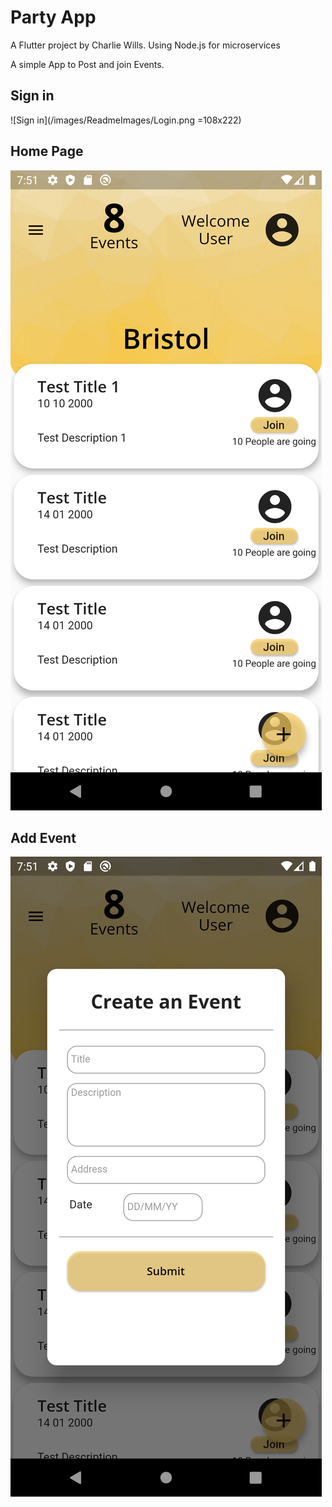 # Party App

A Flutter project by Charlie Wills.
Using Node.js for microservices 

A simple App to Post and join Events.

## Sign in
![Sign in](/images/ReadmeImages/Login.png =108x222)

## Home Page
![Home Page](/images/ReadmeImages/HomePage.png)

## Add Event
![Add Event](/images/ReadmeImages/addEvent.png)



